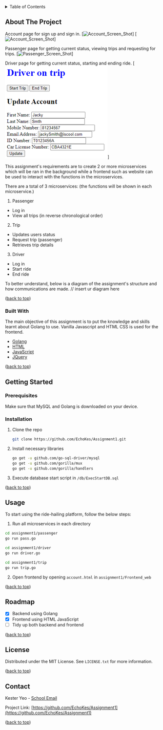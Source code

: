<!-- TABLE OF CONTENTS -->
<details>
  <summary>Table of Contents</summary>
  <ol>
    <li>
      <a href="#about-the-project">About The Project</a>
      <ul>
        <li><a href="#built-with">Built With</a></li>
      </ul>
    </li>
    <li>
      <a href="#getting-started">Getting Started</a>
      <ul>
        <li><a href="#installation">Installation</a></li>
        <li><a href="#usage">Usage</a></li>
      </ul>
    </li>
    <li><a href="#roadmap">Roadmap</a></li>
    <li><a href="#license">License</a></li>
    <li><a href="#contact">Contact</a></li>
  </ol>
</details>


<!-- ABOUT THE PROJECT -->
## About The Project

Account page for sign up and sign in.
[![Account_Screen_Shot][account-screenshot1]]
[![Account_Screen_Shot][account-screenshot2]]

Passenger page for getting current status, viewing trips and requesting for trips.
[![Passenger_Screen_Shot][passenger-screenshot]]

Driver page for getting current status, starting and ending ride.
[![Driver_Screen_Shot][driver-screenshot]]

This assignment's requirements are to create 2 or more microservices which will be ran in the background while a frontend such as website can be used to interact with the functions in the microservices. 

There are a total of 3 microservices:
(the functions will be shown in each microservice.)
1. Passenger
  * Log in
  * View all trips (in reverse chronological order) 
2. Trip
  * Updates users status
  * Request trip (passenger)
  * Retrieves trip details
3. Driver
  * Log in
  * Start ride
  * End ride

To better understand, below is a diagram of the assignment's structure and how communications are made.
// insert ur diagram here

<p align="left">(<a href="#top">back to top</a>)</p>


### Built With

The main objective of this assignment is to put the knowledge and skills learnt about Golang to use. 
Vanilla Javascript and HTML CSS is used for the frontend.

* [Golang](https://go.dev/)
* [HTML](https://html.com/)
* [JavaScript](https://www.javascript.com/)
* [JQuery](https://jquery.com)
<p align="left">(<a href="#top">back to top</a>)</p>


<!-- GETTING STARTED -->
## Getting Started

### Prerequisites

Make sure that MySQL and Golang is downloaded on your device.

### Installation

1. Clone the repo
   ```sh
   git clone https://github.com/EchoKes/Assignment1.git
   ```
2. Install necessary libraries
   ```sh
   go get -u github.com/go-sql-driver/mysql
   go get -u github.com/gorilla/mux
   go get -u github.com/gorilla/handlers
   ```
3. Execute database start script in `/db/ExecStartDB.sql`

<p align="left">(<a href="#top">back to top</a>)</p>


<!-- USAGE EXAMPLES -->
## Usage

To start using the ride-hailing platform, follow the below steps:
1. Run all microservices in each directory
 ```sh
 cd assignment1/passenger
 go run pass.go
 ```
 ```sh
 cd assignment1/driver
 go run driver.go
 ```
 ```sh
 cd assignment1/trip
 go run trip.go
 ```
2. Open frontend by opening `account.html` in `assignment1/Frontend_web`

<p align="left">(<a href="#top">back to top</a>)</p>


<!-- ROADMAP -->
## Roadmap

- [x] Backend using Golang
- [x] Frontend using HTML JavaScript
- [ ] Tidy up both backend and frontend

<p align="left">(<a href="#top">back to top</a>)</p>


<!-- LICENSE -->
## License

Distributed under the MIT License. See `LICENSE.txt` for more information.

<p align="left">(<a href="#top">back to top</a>)</p>


<!-- CONTACT -->
## Contact

Kester Yeo - [School Email](mailto:s10185261@connect.np.edu.sg) 

Project Link: [https://github.com/EchoKes/Assignment1](https://github.com/EchoKes/Assignment1)

<p align="left">(<a href="#top">back to top</a>)</p>


<!-- MARKDOWN LINKS & IMAGES -->
<!-- https://www.markdownguide.org/basic-syntax/#reference-style-links -->
[account-screenshot1]: /login.png
[account-screenshot2]: ../images/register_driver.png
[passenger-screenshot]: ../images/viewtrips.png
[driver-screenshot]: /images/driverpage.png
